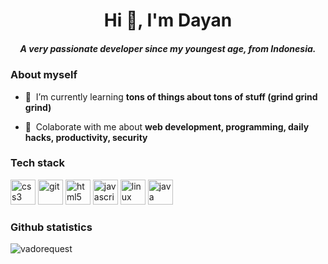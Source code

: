 <h1 align="center">Hi 👋, I'm Dayan</h1>
<h5 align="center">A very passionate developer since my youngest age, from Indonesia.</h5>


### About myself


- 🌱&nbsp;&nbsp;I’m currently learning **tons of things about tons of stuff (grind grind grind)**

- 💬&nbsp;&nbsp;Colaborate with me about **web development, programming, daily hacks, productivity, security**


### Tech stack

<p align="left">
  <img src="https://devicons.github.io/devicon/devicon.git/icons/css3/css3-original-wordmark.svg" alt="css3" width="40" height="40"/> 
  <img src="https://www.vectorlogo.zone/logos/git-scm/git-scm-icon.svg" alt="git" width="40" height="40"/> 
  <img src="https://devicons.github.io/devicon/devicon.git/icons/html5/html5-original-wordmark.svg" alt="html5" width="40" height="40"/> 
  <img src="https://devicons.github.io/devicon/devicon.git/icons/javascript/javascript-original.svg" alt="javascript" width="40" height="40"/> 
  <img src="https://devicons.github.io/devicon/devicon.git/icons/linux/linux-original.svg" alt="linux" width="40" height="40"/> 
  <img src="https://devicons.github.io/devicon/devicon.git/icons/java/java-original-wordmark.svg" alt="java" width="40" height="40"/> 
</p>

### Github statistics

<p>
  <img align="left" src="https://github-readme-stats.vercel.app/api/top-langs/?username=mdayann&layout=compact&hide=php,smarty&bg_color=30,e96443,904e95&title_color=fff&text_color=fff" alt="vadorequest" />&nbsp;
</p>
<br>

